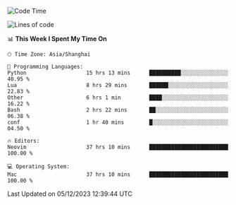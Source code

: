 <!--START_SECTION:waka-->
![Code Time](http://img.shields.io/badge/Code%20Time-1%2C765%20hrs%207%20mins-blue)

![Lines of code](https://img.shields.io/badge/From%20Hello%20World%20I%27ve%20Written-282.8%20thousand%20lines%20of%20code-blue)

📊 **This Week I Spent My Time On** 

```text
🕑︎ Time Zone: Asia/Shanghai

💬 Programming Languages: 
Python                   15 hrs 13 mins      ██████████░░░░░░░░░░░░░░░   40.95 % 
Lua                      8 hrs 29 mins       ██████░░░░░░░░░░░░░░░░░░░   22.83 % 
Other                    6 hrs 1 min         ████░░░░░░░░░░░░░░░░░░░░░   16.22 % 
Bash                     2 hrs 22 mins       ██░░░░░░░░░░░░░░░░░░░░░░░   06.38 % 
conf                     1 hr 40 mins        █░░░░░░░░░░░░░░░░░░░░░░░░   04.50 % 

🔥 Editors: 
Neovim                   37 hrs 10 mins      █████████████████████████   100.00 % 

💻 Operating System: 
Mac                      37 hrs 10 mins      █████████████████████████   100.00 % 
```


 Last Updated on 05/12/2023 12:39:44 UTC
<!--END_SECTION:waka-->
